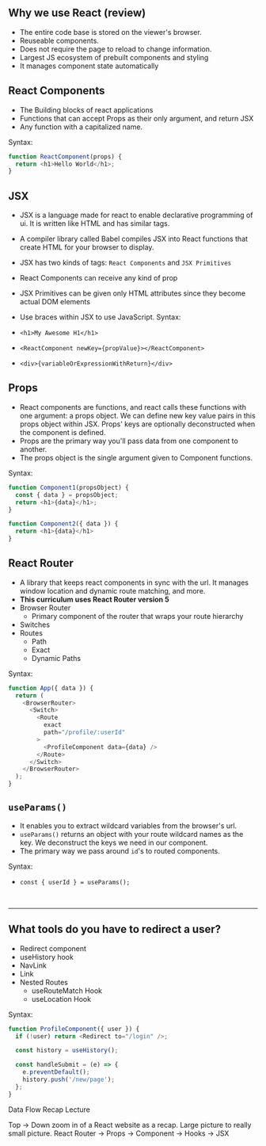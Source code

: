 ## Why we use React (review)
- The entire code base is stored on the viewer's browser.
- Reuseable components.
- Does not require the page to reload to change information.
- Largest JS ecosystem of prebuilt components and styling
- It manages component state automatically

## React Components
- The Building blocks of react applications
- Functions that can accept Props as their only argument, and return JSX
- Any function with a capitalized name.

Syntax:

```js
function ReactComponent(props) {
  return <h1>Hello World</h1>;
}
```

## JSX
- JSX is a language made for react to enable declarative programming of ui. It is written like HTML and has similar tags.
- A compiler library called Babel compiles JSX into React functions that create HTML for your browser to display.
- JSX has two kinds of tags: `React Components` and `JSX Primitives`
- React Components can receive any kind of prop
- JSX Primitives can be given only HTML attributes since they become actual DOM elements
- Use braces within JSX to use JavaScript.
Syntax:

- `<h1>My Awesome H1</h1>`
- `<ReactComponent newKey={propValue}></ReactComponent>`
- `<div>{variableOrExpressionWithReturn}</div>`

## Props
- React components are functions, and react calls these functions with one
  argument: a props object. We can define new key value pairs in this props
  object within JSX. Props' keys are optionally deconstructed when the component
  is defined.
- Props are the primary way you'll pass data from one component to another.
- The props object is the single argument given to Component functions.

Syntax:

```js
function Component1(propsObject) {
  const { data } = propsObject;
  return <h1>{data}</h1>;
}

function Component2({ data }) {
  return <h1>{data}</h1>
}
```


## React Router
- A library that keeps react components in sync with the url. It manages window location and dynamic route matching, and more.
- **This curriculum uses React Router version 5**
- Browser Router
    - Primary component of the router that wraps your route hierarchy
- Switches
- Routes
    - Path
    - Exact
    - Dynamic Paths

Syntax:

```js
function App({ data }) {
  return (
    <BrowserRouter>
      <Switch>
        <Route
          exact
          path="/profile/:userId"
        >
          <ProfileComponent data={data} />
        </Route>
      </Switch>
    </BrowserRouter>
  );
}
```


## `useParams()`

- It enables you to extract wildcard variables from the browser's url.
- `useParams()` returns an object with your route wildcard names as the key. We deconstruct the keys we need in our component.
- The primary way we pass around `id`'s to routed components.

Syntax:

- `const { userId } = useParams();`


<br>
<hr>

## What tools do you have to redirect a user?

- Redirect component
- useHistory hook
- NavLink
- Link
- Nested Routes
    - useRouteMatch Hook
    - useLocation Hook

Syntax:

```js
function ProfileComponent({ user }) {
  if (!user) return <Redirect to="/login" />;

  const history = useHistory();

  const handleSubmit = (e) => {
    e.preventDefault();
    history.push('/new/page');
  };
}
```
Data Flow Recap Lecture

Top -> Down zoom in of a React website as a recap. Large picture to really small picture.
React Router -> Props -> Component -> Hooks -> JSX